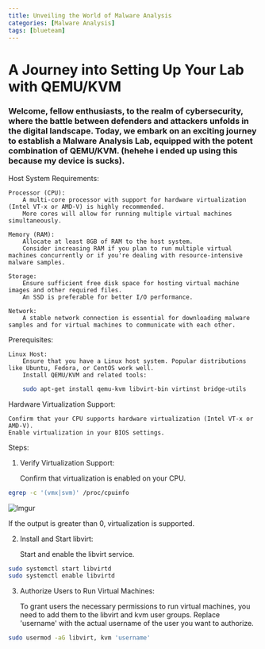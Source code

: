```yaml
---
title: Unveiling the World of Malware Analysis 
categories: [Malware Analysis]
tags: [blueteam]
---
```

# A Journey into Setting Up Your Lab with QEMU/KVM


### Welcome, fellow enthusiasts, to the realm of cybersecurity, where the battle between defenders and attackers unfolds in the digital landscape. Today, we embark on an exciting journey to establish a Malware Analysis Lab, equipped with the potent combination of QEMU/KVM. (hehehe i ended up using this because my device is sucks).

Host System Requirements:

    Processor (CPU):
        A multi-core processor with support for hardware virtualization (Intel VT-x or AMD-V) is highly recommended.
        More cores will allow for running multiple virtual machines simultaneously.

    Memory (RAM):
        Allocate at least 8GB of RAM to the host system.
        Consider increasing RAM if you plan to run multiple virtual machines concurrently or if you're dealing with resource-intensive malware samples.

    Storage:
        Ensure sufficient free disk space for hosting virtual machine images and other required files.
        An SSD is preferable for better I/O performance.

    Network:
        A stable network connection is essential for downloading malware samples and for virtual machines to communicate with each other.

Prerequisites:

    Linux Host:
        Ensure that you have a Linux host system. Popular distributions like Ubuntu, Fedora, or CentOS work well.
        Install QEMU/KVM and related tools:

``` bash
    sudo apt-get install qemu-kvm libvirt-bin virtinst bridge-utils
``` 
        
Hardware Virtualization Support:

    Confirm that your CPU supports hardware virtualization (Intel VT-x or AMD-V).
    Enable virtualization in your BIOS settings.

Steps:

1. Verify Virtualization Support:

    Confirm that virtualization is enabled on your CPU.


``` bash
egrep -c '(vmx|svm)' /proc/cpuinfo
```
![Imgur](https://i.imgur.com/XJO8d6b.png)

If the output is greater than 0, virtualization is supported.
    
    
2. Install and Start libvirt:

    Start and enable the libvirt service.

``` bash
sudo systemctl start libvirtd
sudo systemctl enable libvirtd
```

3. Authorize Users to Run Virtual Machines:

    To grant users the necessary permissions to run virtual machines, you need to add them to the libvirt and kvm user groups. Replace 'username' with the actual username of the user you want to authorize.

``` bash
sudo usermod -aG libvirt, kvm 'username'
```